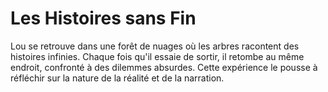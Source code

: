 # Les Histoires sans Fin

Lou se retrouve dans une forêt de nuages où les arbres racontent des histoires infinies. Chaque fois qu'il essaie de sortir, il retombe au même endroit, confronté à des dilemmes absurdes. Cette expérience le pousse à réfléchir sur la nature de la réalité et de la narration.